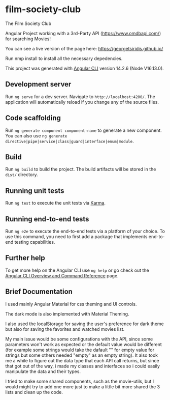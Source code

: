 # film-society-club
The Film Society Club

Angular Project working with a 3rd-Party API (https://www.omdbapi.com/) for searching Movies!

You can see a live version of the page here: https://georgetsiridis.github.io/

Run nmp install to install all the necessary depedencies.

This project was generated with [Angular CLI](https://github.com/angular/angular-cli) version 14.2.6 (Node V16.13.0).

## Development server

Run `ng serve` for a dev server. Navigate to `http://localhost:4200/`. The application will automatically reload if you change any of the source files.

## Code scaffolding

Run `ng generate component component-name` to generate a new component. You can also use `ng generate directive|pipe|service|class|guard|interface|enum|module`.

## Build

Run `ng build` to build the project. The build artifacts will be stored in the `dist/` directory.

## Running unit tests

Run `ng test` to execute the unit tests via [Karma](https://karma-runner.github.io).

## Running end-to-end tests

Run `ng e2e` to execute the end-to-end tests via a platform of your choice. To use this command, you need to first add a package that implements end-to-end testing capabilities.

## Further help

To get more help on the Angular CLI use `ng help` or go check out the [Angular CLI Overview and Command Reference](https://angular.io/cli) page.

## Brief Documentation

I used mainly Angular Material for css theming and UI controls.

The dark mode is also implemented with Material Theming.

I also used the localStorage for saving the user's preference for dark theme but also for saving the favorites and watched movies list.

My main issue would be some configurations with the API, since some parameters won't work as expected or the default value would be different (for example some strings would take the dafault "" for empty value for strings but some others needed "empty" as an empty string). It also took me a while to figure out the data type that each API call returns, but since that got out of the way, i made my classes and interfaces so i could easily manipulate the data and their types.

I tried to make some shared components, such as the movie-utils, but I would might try to add one more just to make a little bit more shared the 3 lists and clean up the code.
